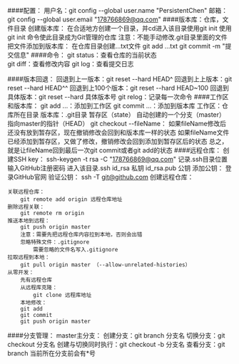 ####配置：
	用户名：git config --global user.name "PersistentChen"
	邮箱：git config --global user.email "178766869@qq.com"
####版本库：仓库，文件目录
	创建版本库：
		在合适地方创建一个目录，并cd进入该目录使用git init
		使用git init 命令使此目录成为Git管理的仓库
		注意：不能手动修改.git目录里面的文件
	把文件添加到版本库：
		在仓库目录创建...txt文件
		git add ...txt
		git commit -m "提交信息"
####命令：
	git status：查看仓库的当前状态		
	git diff：查看修改内容
	git log：查看提交日志
	
####版本回退：
	回退到上一版本：git reset --hard HEAD^
	回退到上上版本：git reset --hard HEAD^^
	回退到上100个版本：git reset --hard HEAD~100
	回退到具体版本：git reset --hard 具体版本号
	git relog：记录每一次命令
####工作区和版本库：
	git add ...：添加到工作区
	git commit ...：添加到版本库
	工作区：仓库所在目录
	版本库：.git目录
		暂存区（state）
		自动创建的一个分支（master）
		指向master的指针（HEAD）
	git checkout --fileName：
		如果fileName修改后还没有放到暂存区，现在撤销修改会回到和版本库一样的状态
		如果fileName文件已经添加到暂存区，又做了修改，撤销修改会回到添加到暂存区后的状态
		总之，就是让fileName回到最后一次git commit或者git add的状态
####远程仓库：
	创建SSH key：
		ssh-keygen -t rsa -C "178766869@qq.com"
		记录.ssh目录位置
		输入GitHub注册密码
		进入该目录.ssh
			id_rsa 私钥
			id_rsa.pub 公钥
	添加公钥：
		登录GitHub官网
		验证公钥：
			ssh -T git@github.com
	创建远程仓库：

	关联远程仓库：
		git remote add origin 远程仓库地址
	删除远程关联：
		git remote rm origin
	推送本地到远程：
		git push origin master 
		注意：需要先把远程仓库内容拉到本地，否则会出错
		忽略特殊文件：.gitignore
			需要忽略的文件名写入.gitignore
	拉取远程到本地：
		git pull origin master （--allow-unrelated-histories）
	从零开发：
		先有远程仓库
		从远程库克隆：
			git clone 远程库地址
		本地修改：
		git add
		git commit 
		git push origin master
####分支管理：
	master主分支：
	创建分支：git branch 分支名
	切换分支：git checkout 分支名
	创建与切换同时执行：git checkout -b 分支名
	查看分支：git branch   当前所在分支前会有*号